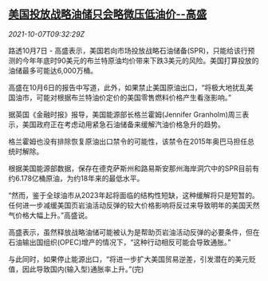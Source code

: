 <!--1633600862000-->
[美国投放战略油储只会略微压低油价--高盛](https://cn.reuters.com/article/gs-us-oil-reserve-1007-idCNKBS2GX0U0)
------

<div><i>2021-10-07T09:32:29Z</i></div><p>路透10月7日 - 高盛表示，美国若向市场投放战略石油储备(SPR)，只能给该行预测的今年年底时90美元的布兰特原油均价带来下跌3美元的风险。美国打算投放的油储最多可能达6,000万桶。</p><p>高盛在10月6日的报告中写道，此外，如果禁止美国原油出口，“将极大地扰乱美国油市，可能对根据布兰特油价定价的美国零售燃料价格产生看涨影响。”</p><p>据英国《金融时报》报导，美国能源部长格兰霍姆(Jennifer Granholm)周三表示，美国政府正在考虑动用紧急石油储备来缓解汽油价格急升的趋势。</p><p>格兰霍姆也没有排除恢复原油出口禁令的可能性，该禁令在2015年奥巴马担任总统时解除。</p><p>根据美国能源部数据，保存在德克萨斯州和路易斯安那州海岸洞穴中的SPR目前有约6.178亿桶原油，为约18年来的最低水平。</p><p>“然而，鉴于全球油市从2023年起将面临的结构性短缺，这种缓解将只是短暂的。任何进一步减缓美国页岩油活动反弹的较大价格影响将反过来导致明年的美国天然气价格大幅上升。”高盛说。</p><p>高盛表示，虽然释放战略油储可能被认为是帮助页岩油活动反弹的必要条件，但在石油输出国组织(OPEC)增产的情况下，“这种行动相反可能会导致通胀。”</p><p>与此同时，如果停止能源出口，“将进一步扩大美国贸易逆差，引发潜在的美元贬值，因此导致国内(输入型)通胀率上升。”(完)</p>
